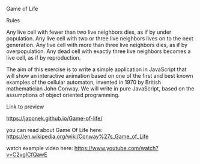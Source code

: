 Game of Life

Rules

Any live cell with fewer than two live neighbors dies, as if by under population.
Any live cell with two or three live neighbors lives on to the next generation.
Any live cell with more than three live neighbors dies, as if by overpopulation.
Any dead cell with exactly three live neighbors becomes a live cell, as if by reproduction.


The aim of this exercise is to write a simple application in JavaScript that will show an interactive animation based on one of the first and best known examples of the cellular automaton, invented in 1970 by British mathematician John Conway. We will write in pure JavaScript, based on the assumptions of object oriented programming.

Link to preview

https://japonek.github.io/Game-of-life/

you can read about Game Of Life here: https://en.wikipedia.org/wiki/Conway%27s_Game_of_Life

watch example video here: https://www.youtube.com/watch?v=C2vgICfQawE
